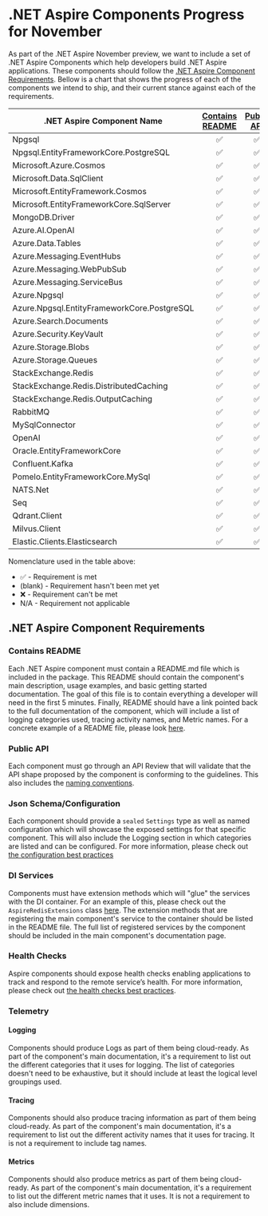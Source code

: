 # .NET Aspire Components Progress for November

As part of the .NET Aspire November preview, we want to include a set of .NET Aspire Components which help developers build .NET Aspire applications. These components should follow the [.NET Aspire Component Requirements](#net-aspire-component-requirements). Bellow is a chart that shows the progress of each of the components we intend to ship, and their current stance against each of the requirements.

| .NET Aspire Component Name                  | [Contains README](#contains-readme) | [Public API](#public-api) | [Configuration Schema](#json-schemaconfiguration) | [DI Services](#di-services) | [Logging](#logging) | [Tracing](#tracing) | [Metrics](#metrics) | [Health Checks](#health-checks) |
| ------------------------------------------- | :---------------------------------: | :-----------------------: | :----------------------------------------------------: | :-------------------------: | :-----------------: | :-----------------: | :-----------------: | :-----------------------------: |
| Npgsql                                      |                  ✅                  |             ✅             |                           ✅                            |              ✅              |          ✅          |        ✅            |         ✅           |              ✅                  |
| Npgsql.EntityFrameworkCore.PostgreSQL       |                  ✅                  |             ✅             |                           ✅                            |              ✅              |          ✅          |        ✅            |         ✅           |              ✅                  |
| Microsoft.Azure.Cosmos                      |                  ✅                  |             ✅             |                           ✅                            |              ✅              |          ✅          |        ✅            |         ❌           |              ❌                  |
| Microsoft.Data.SqlClient                    |                  ✅                  |             ✅             |                           ✅                            |              ✅              |          ❌          |        ✅            |         ❌           |              ✅                  |
| Microsoft.EntityFramework.Cosmos            |                  ✅                  |             ✅             |                           ✅                            |              ✅              |          ✅          |        ✅            |         ❌           |              ❌                  |
| Microsoft.EntityFrameworkCore.SqlServer     |                  ✅                  |             ✅             |                           ✅                            |              ✅              |          ✅          |        ✅            |         ❌           |              ✅                  |
| MongoDB.Driver                              |                  ✅                  |             ✅             |                           ✅                            |              ✅              |          ✅          |        ✅            |         ❌           |              ✅                  |
| Azure.AI.OpenAI                             |                  ✅                  |             ✅             |                           ✅                            |              ✅              |          ✅          |        ✅            |         ✅           |              ❌                  |
| Azure.Data.Tables                           |                  ✅                  |             ✅             |                           ✅                            |              ✅              |          ✅          |        ✅            |         ❌           |              ✅                  |
| Azure.Messaging.EventHubs                   |                  ✅                  |             ✅             |                           ✅                            |              ✅              |          ✅          |        ✅            |         ❌           |                                  |
| Azure.Messaging.WebPubSub                   |                  ✅                  |             ✅             |                           ✅                            |              ✅              |          ✅          |        ✅            |         ❌           |              ✅                  |
| Azure.Messaging.ServiceBus                  |                  ✅                  |             ✅             |                           ✅                            |              ✅              |          ✅          |        ✅            |         ❌           |              ✅                  |
| Azure.Npgsql                                |                  ✅                  |             ✅             |                           ✅                            |              ✅              |          ✅          |        ✅            |         ✅           |              ✅                  |
| Azure.Npgsql.EntityFrameworkCore.PostgreSQL |                  ✅                  |             ✅             |                           ✅                            |              ✅              |          ✅          |        ✅            |         ✅           |              ✅                  |
| Azure.Search.Documents                      |                  ✅                  |             ✅             |                           ✅                            |              ✅              |          ✅          |        ✅            |         ❌           |              ✅                  |
| Azure.Security.KeyVault                     |                  ✅                  |             ✅             |                           ✅                            |              ✅              |          ✅          |        ✅            |         ❌           |              ✅                  |
| Azure.Storage.Blobs                         |                  ✅                  |             ✅             |                           ✅                            |              ✅              |          ✅          |        ✅            |         ❌           |              ✅                  |
| Azure.Storage.Queues                        |                  ✅                  |             ✅             |                           ✅                            |              ✅              |          ✅          |        ✅            |         ❌           |              ✅                  |
| StackExchange.Redis                         |                  ✅                  |             ✅             |                           ✅                            |              ✅              |          ✅          |        ✅            |         ❌           |              ✅                  |
| StackExchange.Redis.DistributedCaching      |                  ✅                  |             ✅             |                           ✅                            |              ✅              |          ✅          |        ✅            |         ❌           |              ✅                  |
| StackExchange.Redis.OutputCaching           |                  ✅                  |             ✅             |                           ✅                            |              ✅              |          ✅          |        ✅            |         ❌           |              ✅                  |
| RabbitMQ                                    |                  ✅                  |             ✅             |                           ✅                            |              ✅              |          ✅          |                      |         ❌           |              ✅                  |
| MySqlConnector                              |                  ✅                  |             ✅             |                           ✅                            |              ✅              |          ✅          |        ✅            |         ✅           |              ✅                  |
| OpenAI                                      |                  ✅                  |             ✅             |                           ✅                            |              ✅              |          ❌          |        ✅            |         ✅           |              ❌                  |
| Oracle.EntityFrameworkCore                  |                  ✅                  |             ✅             |                           ✅                            |              ✅              |          ✅          |        ✅            |         ❌           |              ✅                  |
| Confluent.Kafka                             |                  ✅                  |             ✅             |                           ✅                            |              ✅              |          ✅          |        ❌            |         ✅           |              ✅                  |
| Pomelo.EntityFrameworkCore.MySql            |                  ✅                  |             ✅             |                           ✅                            |              ✅              |          ✅          |        ✅            |         ✅           |              ✅                  |
| NATS.Net                                    |                  ✅                  |             ✅             |                           ✅                            |              ✅              |          ✅          |        ✅            |                      |              ✅                  |
| Seq                                         |                  ✅                  |             ✅             |                           ✅                            |              ✅              |          ✅          |        N/A           |        N/A           |              ✅                  |
| Qdrant.Client                               |                  ✅                  |             ✅             |                           ✅                            |              ✅              |          ✅          |                    |                   |                                |
| Milvus.Client                               |                  ✅                  |             ✅             |                           ✅                            |              ✅              |          ✅          |                    |                   |                    ✅          |
| Elastic.Clients.Elasticsearch               |                  ✅                  |             ✅             |                           ✅                            |              ✅              |                      |         ✅           |                       |              ✅                 |

Nomenclature used in the table above:

- ✅ - Requirement is met
- (blank) - Requirement hasn't been met yet
- ❌ - Requirement can't be met
- N/A - Requirement not applicable

## .NET Aspire Component Requirements

### Contains README

Each .NET Aspire component must contain a README.md file which is included in the package. This README should contain the component's main description, usage examples, and basic getting started documentation. The goal of this file is to contain everything a developer will need in the first 5 minutes. Finally, README should have a link pointed back to the full documentation of the component, which will include a list of logging categories used, tracing activity names, and Metric names. For a concrete example of a README file, please look [here](./Aspire.StackExchange.Redis/README.md).

### Public API

Each component must go through an API Review that will validate that the API shape proposed by the component is conforming to the guidelines. This also includes the [naming conventions](./README.md#naming).

### Json Schema/Configuration

Each component should provide a `sealed` `Settings` type as well as named configuration which will showcase the exposed settings for that specific component. This will also include the Logging section in which categories are listed and can be configured. For more information, please check out [the configuration best practices](./README.md#configuration)

### DI Services

Components must have extension methods which will "glue" the services with the DI container. For an example of this, please check out the `AspireRedisExtensions` class [here](./Aspire.StackExchange.Redis/AspireRedisExtensions.cs). The extension methods that are registering the main component's service to the container should be listed in the README file. The full list of registered services by the component should be included in the main component's documentation page.

### Health Checks

Aspire components should expose health checks enabling applications to track and respond to the remote service’s health. For more information, please check out [the health checks best practices](./README.md#health-checks).

### Telemetry

#### Logging

Components should produce Logs as part of them being cloud-ready. As part of the component's main documentation, it's a requirement to list out the different categories that it uses for logging. The list of categories doesn't need to be exhaustive, but it should include at least the logical level groupings used.

#### Tracing

Components should also produce tracing information as part of them being cloud-ready. As part of the component's main documentation, it's a requirement to list out the different activity names that it uses for tracing. It is not a requirement to include tag names.

#### Metrics

Components should also produce metrics as part of them being cloud-ready. As part of the component's main documentation, it's a requirement to list out the different metric names that it uses. It is not a requirement to also include dimensions.
